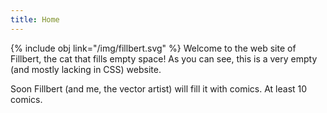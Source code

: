 ```yaml
---
title: Home
---
```

{% include obj link="/img/fillbert.svg" %}
Welcome to the web site of Fillbert, the cat that fills empty space! As you can see, this is a very empty (and mostly lacking in CSS) website.

Soon Fillbert (and me, the vector artist) will fill it with comics. At least 10 comics.
